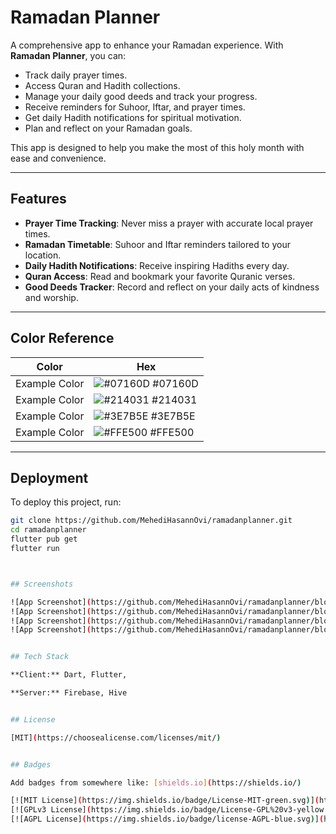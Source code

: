 
# Ramadan Planner

A comprehensive app to enhance your Ramadan experience. With **Ramadan Planner**, you can:  
- Track daily prayer times.  
- Access Quran and Hadith collections.  
- Manage your daily good deeds and track your progress.  
- Receive reminders for Suhoor, Iftar, and prayer times.  
- Get daily Hadith notifications for spiritual motivation.  
- Plan and reflect on your Ramadan goals.  

This app is designed to help you make the most of this holy month with ease and convenience.

---

## Features

- **Prayer Time Tracking**: Never miss a prayer with accurate local prayer times.  
- **Ramadan Timetable**: Suhoor and Iftar reminders tailored to your location.  
- **Daily Hadith Notifications**: Receive inspiring Hadiths every day.  
- **Quran Access**: Read and bookmark your favorite Quranic verses.  
- **Good Deeds Tracker**: Record and reflect on your daily acts of kindness and worship.  

---

## Color Reference

| Color             | Hex                                                                |
| ----------------- | ------------------------------------------------------------------ |
| Example Color     | ![#07160D](https://via.placeholder.com/10/07160D?text=+) #07160D |
| Example Color     | ![#214031](https://via.placeholder.com/10/214031?text=+) #214031 |
| Example Color     | ![#3E7B5E](https://via.placeholder.com/10/3E7B5E?text=+) #3E7B5E |
| Example Color     | ![#FFE500](https://via.placeholder.com/10/FFE500?text=+) #FFE500 |

---

## Deployment

To deploy this project, run:

```bash
git clone https://github.com/MehediHasannOvi/ramadanplanner.git
cd ramadanplanner
flutter pub get
flutter run



## Screenshots

![App Screenshot](https://github.com/MehediHasannOvi/ramadanplanner/blob/master/Screenshot/2.jpg?raw=true)
![App Screenshot](https://github.com/MehediHasannOvi/ramadanplanner/blob/master/Screenshot/1.jpg?raw=true)
![App Screenshot](https://github.com/MehediHasannOvi/ramadanplanner/blob/master/Screenshot/3.jpg?raw=true)
![App Screenshot](https://github.com/MehediHasannOvi/ramadanplanner/blob/master/Screenshot/4.jpg?raw=true)


## Tech Stack

**Client:** Dart, Flutter, 

**Server:** Firebase, Hive


## License

[MIT](https://choosealicense.com/licenses/mit/)


## Badges

Add badges from somewhere like: [shields.io](https://shields.io/)

[![MIT License](https://img.shields.io/badge/License-MIT-green.svg)](https://choosealicense.com/licenses/mit/)
[![GPLv3 License](https://img.shields.io/badge/License-GPL%20v3-yellow.svg)](https://opensource.org/licenses/)
[![AGPL License](https://img.shields.io/badge/license-AGPL-blue.svg)](http://www.gnu.org/licenses/agpl-3.0)

